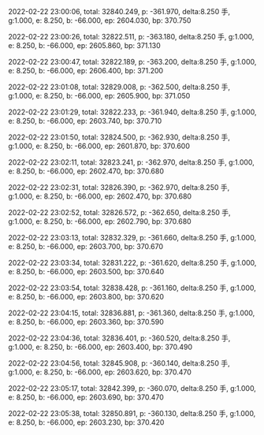 2022-02-22 23:00:06, total: 32840.249, p: -361.970, delta:8.250 手, g:1.000, e: 8.250, b: -66.000, ep: 2604.030, bp: 370.750

2022-02-22 23:00:26, total: 32822.511, p: -363.180, delta:8.250 手, g:1.000, e: 8.250, b: -66.000, ep: 2605.860, bp: 371.130

2022-02-22 23:00:47, total: 32822.189, p: -363.200, delta:8.250 手, g:1.000, e: 8.250, b: -66.000, ep: 2606.400, bp: 371.200

2022-02-22 23:01:08, total: 32829.008, p: -362.500, delta:8.250 手, g:1.000, e: 8.250, b: -66.000, ep: 2605.900, bp: 371.050

2022-02-22 23:01:29, total: 32822.233, p: -361.940, delta:8.250 手, g:1.000, e: 8.250, b: -66.000, ep: 2603.740, bp: 370.710

2022-02-22 23:01:50, total: 32824.500, p: -362.930, delta:8.250 手, g:1.000, e: 8.250, b: -66.000, ep: 2601.870, bp: 370.600

2022-02-22 23:02:11, total: 32823.241, p: -362.970, delta:8.250 手, g:1.000, e: 8.250, b: -66.000, ep: 2602.470, bp: 370.680

2022-02-22 23:02:31, total: 32826.390, p: -362.970, delta:8.250 手, g:1.000, e: 8.250, b: -66.000, ep: 2602.470, bp: 370.680

2022-02-22 23:02:52, total: 32826.572, p: -362.650, delta:8.250 手, g:1.000, e: 8.250, b: -66.000, ep: 2602.790, bp: 370.680

2022-02-22 23:03:13, total: 32832.329, p: -361.660, delta:8.250 手, g:1.000, e: 8.250, b: -66.000, ep: 2603.700, bp: 370.670

2022-02-22 23:03:34, total: 32831.222, p: -361.620, delta:8.250 手, g:1.000, e: 8.250, b: -66.000, ep: 2603.500, bp: 370.640

2022-02-22 23:03:54, total: 32838.428, p: -361.160, delta:8.250 手, g:1.000, e: 8.250, b: -66.000, ep: 2603.800, bp: 370.620

2022-02-22 23:04:15, total: 32836.881, p: -361.360, delta:8.250 手, g:1.000, e: 8.250, b: -66.000, ep: 2603.360, bp: 370.590

2022-02-22 23:04:36, total: 32836.401, p: -360.520, delta:8.250 手, g:1.000, e: 8.250, b: -66.000, ep: 2603.400, bp: 370.490

2022-02-22 23:04:56, total: 32845.908, p: -360.140, delta:8.250 手, g:1.000, e: 8.250, b: -66.000, ep: 2603.620, bp: 370.470

2022-02-22 23:05:17, total: 32842.399, p: -360.070, delta:8.250 手, g:1.000, e: 8.250, b: -66.000, ep: 2603.690, bp: 370.470

2022-02-22 23:05:38, total: 32850.891, p: -360.130, delta:8.250 手, g:1.000, e: 8.250, b: -66.000, ep: 2603.230, bp: 370.420